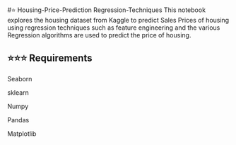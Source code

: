 #⭐ Housing-Price-Prediction Regression-Techniques
This notebook explores the housing dataset from Kaggle to predict Sales Prices of housing using  regression techniques such as feature engineering and the various Regression algorithms are used to predict the price of housing.

## ⭐⭐⭐ Requirements
Seaborn

sklearn

Numpy

Pandas

Matplotlib

